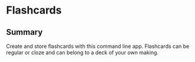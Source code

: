 # Flashcards
## Summary
Create and store flashcards with this command line app. Flashcards can be regular or cloze and can belong to a deck of your own making.
